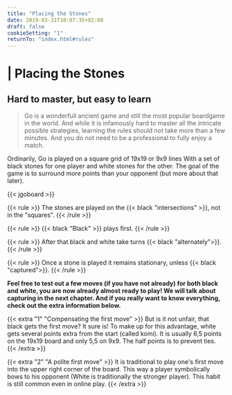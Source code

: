 ```yaml
---
title: "Placing the Stones"
date: 2019-03-31T10:07:35+02:00
draft: false
cookieSetting: "1"
returnTo: "index.html#rules"
---
```


# | Placing the Stones
## Hard to master, but easy to learn

> Go is a wonderfull ancient game and still the most popular boardgame in the world. And while it is infamously hard to master all the intricate possible strategies, learning the rules should not take more than a few minutes. And you do not need to be a professional to fully enjoy a match.

Ordinarily, Go is played on a square grid of 19x19 or 9x9 lines With a set of black stones for one player and white stones for the other. The goal of the game is to surround more points than your opponent (but more about that later).

{{< jgoboard >}}

{{< rule >}}
The stones are played on the {{< black "intersections" >}}, not in the "squares".
{{< /rule >}}

{{< rule >}}
{{< black "Black" >}} plays first.
{{< /rule >}}

{{< rule >}}
After that black and white take turns {{< black "alternately">}}.
{{< /rule >}}

{{< rule >}}
Once a stone is played it remains stationary, unless {{< black "captured">}}.
{{< /rule >}}

**Feel free to test out a few moves (if you have not already) for both black and white, you are now already almost ready to play! We will talk about capturing in the next chapter.
And if you really want to know everything, check out the extra information below.**


{{< extra "1" "Compensating the first move" >}}
	But is it not unfair, that black gets the first move? It sure is! To make up for this advantage, white gets several points extra from the start (called komi). 
    It is usually 6,5 points on the 19x19 board and only 5,5 on 9x9. The half points is to prevent ties.
{{< /extra >}}

{{< extra "2" "A polite first move" >}}
	It is traditional to play one's first move into the upper right corner of the board. This way a player symbolically bows to his opponent (White is traditionally the stronger player). This habit is still common even in online play.
{{< /extra >}}